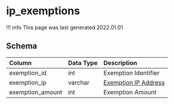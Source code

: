 # ip_exemptions

!!! info
	This page was last generated 2022.01.01

## Schema

| Column | Data Type | Description |
| :--- | :--- | :--- |
| exemption_id | int | Exemption Identifier |
| exemption_ip | varchar | [Exemption IP Address](../../schema/account/account_ip.md) |
| exemption_amount | int | Exemption Amount |

